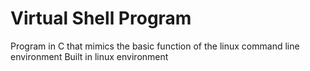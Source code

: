 # Virtual Shell Program
Program in C that mimics the basic function of the linux command line environment
Built in linux environment
